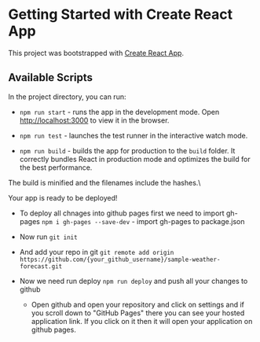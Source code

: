 # Getting Started with Create React App

This project was bootstrapped with [Create React App](https://github.com/facebook/create-react-app).

## Available Scripts

In the project directory, you can run:

- `npm run start` - runs the app in the development mode. Open [http://localhost:3000](http://localhost:3000) to view it in the browser.

- `npm run test` - launches the test runner in the interactive watch mode.

- `npm run build` - builds the app for production to the `build` folder.
  It correctly bundles React in production mode and optimizes the build for the best performance.

The build is minified and the filenames include the hashes.\

Your app is ready to be deployed!

- To deploy all chnages into github pages first we need to import gh-pages
  `npm i gh-pages --save-dev` - import gh-pages to package.json
- Now run `git init`
- And add your repo in git `git remote add origin https://github.com/{your_github_username}/sample-weather-forecast.git`

- Now we need run deploy
  `npm run deploy`
  and push all your changes to github

  - Open github and open your repository and click on settings and if you scroll down to "GitHub Pages" there you can see your hosted application link. If you click on it then it will open your application on github pages.
